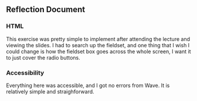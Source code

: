## Reflection Document

### HTML

This exercise was pretty simple to implement after attending the lecture and viewing the slides. I had to search up the fieldset, and one thing that I wish I could change is how the fieldset box goes across the whole screen, I want it to just cover the radio buttons.

### Accessibility

Everything here was accessible, and I got no errors from Wave. It is relatively simple and straighforward.